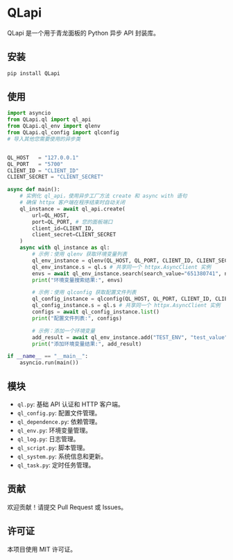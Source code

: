 # QLapi

QLapi 是一个用于青龙面板的 Python 异步 API 封装库。

## 安装

```bash
pip install QLapi
```

## 使用

```python
import asyncio
from QLapi.ql import ql_api
from QLapi.ql_env import qlenv
from QLapi.ql_config import qlconfig
# 导入其他您需要使用的异步类


QL_HOST   = "127.0.0.1"
QL_PORT   = "5700"
CLIENT_ID = "CLIENT_ID"
CLIENT_SECRET = "CLIENT_SECRET"

async def main():
    # 实例化 ql_api，使用异步工厂方法 create 和 async with 语句
    # 确保 httpx 客户端在程序结束时自动关闭
    ql_instance = await ql_api.create(
        url=QL_HOST,
        port=QL_PORT, # 您的面板端口
        client_id=CLIENT_ID,
        client_secret=CLIENT_SECRET
    )
    async with ql_instance as ql:
        # 示例：使用 qlenv 获取环境变量列表
        ql_env_instance = qlenv(QL_HOST, QL_PORT, CLIENT_ID, CLIENT_SECRET)
        ql_env_instance.s = ql.s # 共享同一个 httpx.AsyncClient 实例
        envs = await ql_env_instance.search(search_value="651380741", name="MI_PAY_TOKEN")
        print("环境变量搜索结果:", envs)

        # 示例：使用 qlconfig 获取配置文件列表
        ql_config_instance = qlconfig(QL_HOST, QL_PORT, CLIENT_ID, CLIENT_SECRET)
        ql_config_instance.s = ql.s # 共享同一个 httpx.AsyncClient 实例
        configs = await ql_config_instance.list()
        print("配置文件列表:", configs)

        # 示例：添加一个环境变量
        add_result = await ql_env_instance.add("TEST_ENV", "test_value")
        print("添加环境变量结果:", add_result)

if __name__ == "__main__":
    asyncio.run(main())

```

## 模块

- `ql.py`: 基础 API 认证和 HTTP 客户端。
- `ql_config.py`: 配置文件管理。
- `ql_dependence.py`: 依赖管理。
- `ql_env.py`: 环境变量管理。
- `ql_log.py`: 日志管理。
- `ql_script.py`: 脚本管理。
- `ql_system.py`: 系统信息和更新。
- `ql_task.py`: 定时任务管理。

## 贡献

欢迎贡献！请提交 Pull Request 或 Issues。

## 许可证

本项目使用 MIT 许可证。
